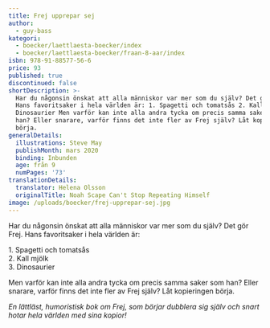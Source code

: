 ```yaml
---
title: Frej upprepar sej
author:
  - guy-bass
kategori:
  - boecker/laettlaesta-boecker/index
  - boecker/laettlaesta-boecker/fraan-8-aar/index
isbn: 978-91-88577-56-6
price: 93
published: true
discontinued: false
shortDescription: >-
  Har du någonsin önskat att alla människor var mer som du själv? Det gör Frej.
  Hans favoritsaker i hela världen är: 1. Spagetti och tomatsås 2. Kall mjölk 3.
  Dinosaurier Men varför kan inte alla andra tycka om precis samma saker som
  han? Eller snarare, varför finns det inte fler av Frej själv? Låt kopieringen
  börja.
generalDetails:
  illustrations: Steve May
  publishMonth: mars 2020
  binding: Inbunden
  age: från 9
  numPages: '73'
translationDetails:
  translator: Helena Olsson
  originalTitle: Noah Scape Can't Stop Repeating Himself
image: /uploads/boecker/frej-upprepar-sej.jpg
---
```

Har du någonsin önskat att alla människor var mer som du själv? Det gör Frej. Hans favoritsaker i hela världen är:

1\. Spagetti och tomatsås  
2\. Kall mjölk  
3\. Dinosaurier

Men varför kan inte alla andra tycka om precis samma saker som han? Eller snarare, varför finns det inte fler av Frej själv? Låt kopieringen börja.

_En lättläst, humoristisk bok om Frej, som börjar dubblera sig själv och snart hotar hela världen med sina kopior!_
